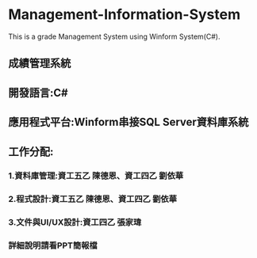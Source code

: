 # Management-Information-System
This is a grade Management System using Winform System(C#).
## 成績管理系統
## 開發語言:C#
## 應用程式平台:Winform串接SQL Server資料庫系統
## 工作分配:
### 1.資料庫管理:資工五乙 陳德恩、資工四乙 劉依華
### 2.程式設計:資工五乙 陳德恩、資工四乙 劉依華
### 3.文件與UI/UX設計:資工四乙 張家瑋
### 詳細說明請看PPT簡報檔

